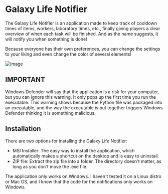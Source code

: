 # Galaxy Life Notifier

The Galaxy Life Notifier is an application made to keep track of cooldown times of items, workers, laboratory times, etc., finally giving players a clear overview of when each task will be finished. And as the name suggests, it will notify you when something is done!

Because everyone has their own preferences, you can change the settings to your liking and even change the color of several elements!

![image](https://github.com/0DarkPhoenix/Galaxy-Life-Notifier/assets/92178883/a3b5cb34-3e28-430c-ad70-e4c2333c8156)

## IMPORTANT
Windows Defender will say that the application is a risk for your computer, but you can ignore this warning. It only pops up the first time you run the executable. This warning shows because the Python file was packaged into an executable, and the way the executable is put together triggers Windows Defender thinking it is something malicious.

## Installation

There are two options for installing the Galaxy Life Notifier:

- MSI Installer: The easy way to install the application, which automatically makes a shortcut on the desktop and is easy to uninstall.
- ZIP file: Extract the zip file into a folder. The directory doesn't matter, as long as you don't move the .exe file.

The application only works on Windows. I haven't tested it on a Linux distro or Mac OS, and I know that the code for the notifications only works on Windows.
